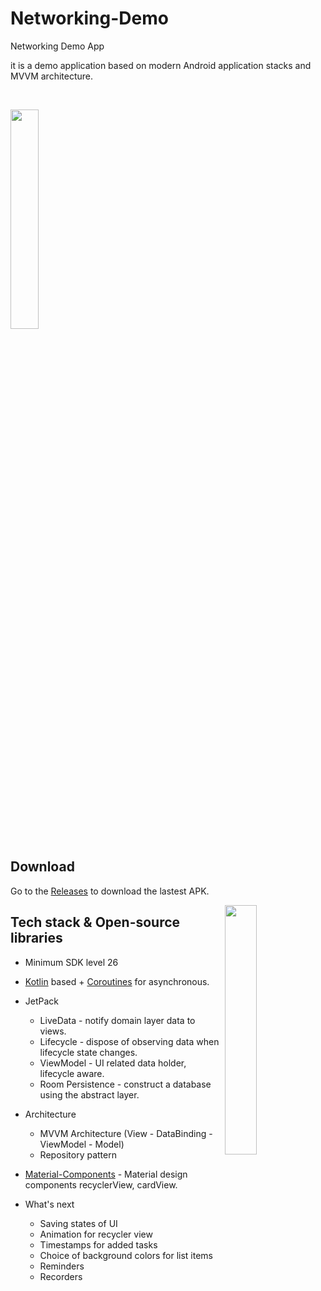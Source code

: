 # Networking-Demo
Networking Demo App

<p align="left">  
it is a demo application based on modern Android application stacks and MVVM architecture.
</p>
</br>

<p align="left">
<img src="/preview/dodo_screenshot.jpg" width="30%"/>
</p>

## Download
Go to the [Releases](https://github.com/Mukhash/dodo/releases) to download the lastest APK.

<img src="/preview/dodo_preview.gif" align="right" width="32%"/>

## Tech stack & Open-source libraries
- Minimum SDK level 26
- [Kotlin](https://kotlinlang.org/) based + [Coroutines](https://github.com/Kotlin/kotlinx.coroutines) for asynchronous.
- JetPack
  - LiveData - notify domain layer data to views.
  - Lifecycle - dispose of observing data when lifecycle state changes.
  - ViewModel - UI related data holder, lifecycle aware.
  - Room Persistence - construct a database using the abstract layer.
- Architecture
  - MVVM Architecture (View - DataBinding - ViewModel - Model)
  - Repository pattern
- [Material-Components](https://github.com/material-components/material-components-android) - Material design components recyclerView, cardView.

- What's next
  - Saving states of UI
  - Animation for recycler view
  - Timestamps for added tasks
  - Choice of background colors for list items
  - Reminders
  - Recorders
